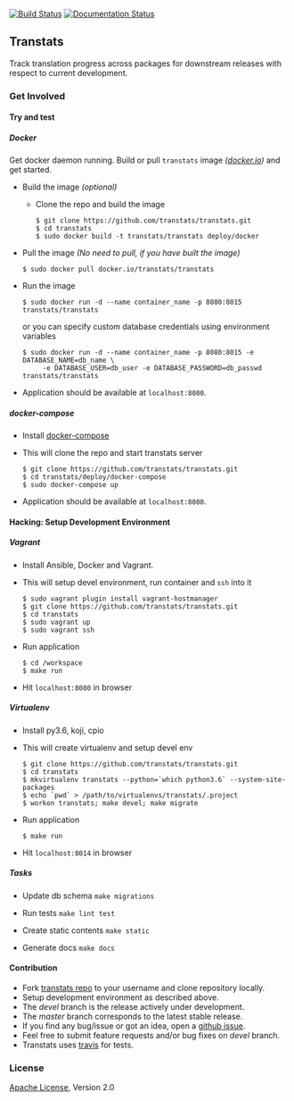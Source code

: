 [![Build Status](https://travis-ci.org/transtats/transtats.svg?branch=devel)](https://travis-ci.org/transtats/transtats)
[![Documentation Status](https://readthedocs.org/projects/transtats/badge/?version=latest)](http://transtats.readthedocs.io/en/latest/?badge=latest)

## Transtats

Track translation progress across packages for downstream releases with respect to current development.


### Get Involved


#### Try and test

##### Docker

Get docker daemon running. Build or pull `transtats` image *([docker.io](https://hub.docker.com/r/transtats/transtats/))* and get started.

- Build the image *(optional)*

  - Clone the repo and build the image 
    ```shell
    $ git clone https://github.com/transtats/transtats.git
    $ cd transtats
    $ sudo docker build -t transtats/transtats deploy/docker
    ```

- Pull the image *(No need to pull, if you have built the image)*
  ```shell
  $ sudo docker pull docker.io/transtats/transtats
  ``` 

- Run the image
  ```shell
  $ sudo docker run -d --name container_name -p 8080:8015 transtats/transtats
  ```
  or you can specify custom database credentials using environment variables 
  ```shell
  $ sudo docker run -d --name container_name -p 8080:8015 -e DATABASE_NAME=db_name \
       -e DATABASE_USER=db_user -e DATABASE_PASSWORD=db_passwd transtats/transtats
  ```
  
- Application should be available at `localhost:8080`.

##### docker-compose

- Install [docker-compose](https://docs.docker.com/compose) 

- This will clone the repo and start transtats server
  ```shell
  $ git clone https://github.com/transtats/transtats.git
  $ cd transtats/deploy/docker-compose
  $ sudo docker-compose up 
  ```

- Application should be available at `localhost:8080`. 


#### Hacking: Setup Development Environment


##### Vagrant

- Install Ansible, Docker and Vagrant.

- This will setup devel environment, run container and `ssh` into it
  ```shell
  $ sudo vagrant plugin install vagrant-hostmanager
  $ git clone https://github.com/transtats/transtats.git
  $ cd transtats
  $ sudo vagrant up
  $ sudo vagrant ssh
  ```

- Run application
  ```shell
  $ cd /workspace
  $ make run
  ```

- Hit `localhost:8080` in browser


##### Virtualenv

- Install py3.6, koji, cpio

- This will create virtualenv and setup devel env
  ```shell
  $ git clone https://github.com/transtats/transtats.git
  $ cd transtats
  $ mkvirtualenv transtats --python=`which python3.6` --system-site-packages
  $ echo `pwd` > /path/to/virtualenvs/transtats/.project
  $ workon transtats; make devel; make migrate
  ```

- Run application
  ```shell
  $ make run
  ```

- Hit `localhost:8014` in browser


##### Tasks

- Update db schema `make migrations`

- Run tests `make lint test`

- Create static contents `make static`

- Generate docs `make docs`


#### Contribution

* Fork [transtats repo](https://github.com/transtats/transtats) to your username and clone repository locally.
* Setup development environment as described above.
* The *devel* branch is the release actively under development.
* The *master* branch corresponds to the latest stable release.
* If you find any bug/issue or got an idea, open a [github issue](https://github.com/transtats/transtats/issues/new).
* Feel free to submit feature requests and/or bug fixes on *devel* branch.
* Transtats uses [travis](https://travis-ci.org/transtats/transtats) for tests.


### License

[Apache License](http://www.apache.org/licenses/LICENSE-2.0), Version 2.0

